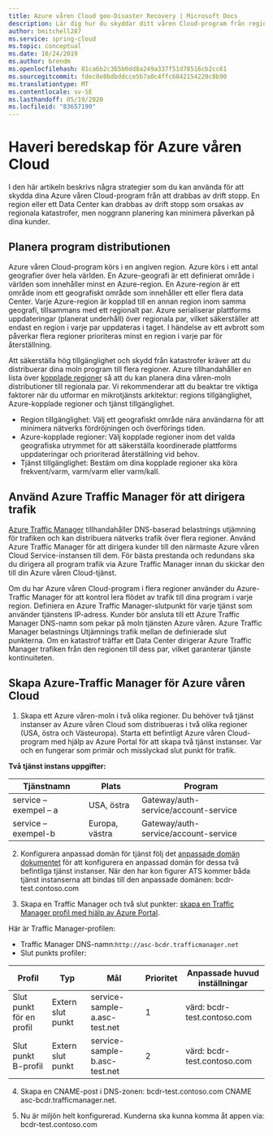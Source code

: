 ```yaml
---
title: Azure våren Cloud geo-Disaster Recovery | Microsoft Docs
description: Lär dig hur du skyddar ditt våren Cloud-program från regionala avbrott
author: bmitchell287
ms.service: spring-cloud
ms.topic: conceptual
ms.date: 10/24/2019
ms.author: brendm
ms.openlocfilehash: 81ca6b2c365b0dd8a249a337f51d78516cb2cc61
ms.sourcegitcommit: fdec8e8bdbddcce5b7a0c4ffc6842154220c8b90
ms.translationtype: MT
ms.contentlocale: sv-SE
ms.lasthandoff: 05/19/2020
ms.locfileid: "83657190"
---
```

# <a name="azure-spring-cloud-disaster-recovery"></a>Haveri beredskap för Azure våren Cloud

I den här artikeln beskrivs några strategier som du kan använda för att skydda dina Azure våren Cloud-program från att drabbas av drift stopp.  En region eller ett Data Center kan drabbas av drift stopp som orsakas av regionala katastrofer, men noggrann planering kan minimera påverkan på dina kunder.

## <a name="plan-your-application-deployment"></a>Planera program distributionen

Azure våren Cloud-program körs i en angiven region.  Azure körs i ett antal geografier över hela världen. En Azure-geografi är ett definierat område i världen som innehåller minst en Azure-region. En Azure-region är ett område inom ett geografiskt område som innehåller ett eller flera data Center.  Varje Azure-region är kopplad till en annan region inom samma geografi, tillsammans med ett regionalt par. Azure serialiserar plattforms uppdateringar (planerat underhåll) över regionala par, vilket säkerställer att endast en region i varje par uppdateras i taget. I händelse av ett avbrott som påverkar flera regioner prioriteras minst en region i varje par för återställning.

Att säkerställa hög tillgänglighet och skydd från katastrofer kräver att du distribuerar dina moln program till flera regioner.  Azure tillhandahåller en lista över [kopplade regioner](../best-practices-availability-paired-regions.md) så att du kan planera dina våren-moln distributioner till regionala par.  Vi rekommenderar att du beaktar tre viktiga faktorer när du utformar en mikrotjänsts arkitektur: regions tillgänglighet, Azure-kopplade regioner och tjänst tillgänglighet.

*  Region tillgänglighet: Välj ett geografiskt område nära användarna för att minimera nätverks fördröjningen och överförings tiden.
*  Azure-kopplade regioner: Välj kopplade regioner inom det valda geografiska utrymmet för att säkerställa koordinerade plattforms uppdateringar och prioriterad återställning vid behov.
*  Tjänst tillgänglighet: Bestäm om dina kopplade regioner ska köra frekvent/varm, varm/varm eller varm/kall.

## <a name="use-azure-traffic-manager-to-route-traffic"></a>Använd Azure Traffic Manager för att dirigera trafik

[Azure Traffic Manager](../traffic-manager/traffic-manager-overview.md) tillhandahåller DNS-baserad belastnings utjämning för trafiken och kan distribuera nätverks trafik över flera regioner.  Använd Azure Traffic Manager för att dirigera kunder till den närmaste Azure våren Cloud Service-instansen till dem.  För bästa prestanda och redundans ska du dirigera all program trafik via Azure Traffic Manager innan du skickar den till din Azure våren Cloud-tjänst.

Om du har Azure våren Cloud-program i flera regioner använder du Azure-Traffic Manager för att kontrol lera flödet av trafik till dina program i varje region.  Definiera en Azure Traffic Manager-slutpunkt för varje tjänst som använder tjänstens IP-adress. Kunder bör ansluta till ett Azure Traffic Manager DNS-namn som pekar på moln tjänsten Azure våren.  Azure Traffic Manager belastnings Utjämnings trafik mellan de definierade slut punkterna.  Om en katastrof träffar ett Data Center dirigerar Azure Traffic Manager trafiken från den regionen till dess par, vilket garanterar tjänste kontinuiteten.

## <a name="create-azure-traffic-manager-for-azure-spring-cloud"></a>Skapa Azure-Traffic Manager för Azure våren Cloud

1. Skapa ett Azure våren-moln i två olika regioner.
Du behöver två tjänst instanser av Azure våren Cloud som distribueras i två olika regioner (USA, östra och Västeuropa). Starta ett befintligt Azure våren Cloud-program med hjälp av Azure Portal för att skapa två tjänst instanser. Var och en fungerar som primär och misslyckad slut punkt för trafik. 

**Två tjänst instans uppgifter:**

| Tjänstnamn | Plats | Program |
|--|--|--|
| service – exempel – a | USA, östra | Gateway/auth-service/account-service |
| service – exempel-b | Europa, västra | Gateway/auth-service/account-service |

2. Konfigurera anpassad domän för tjänst följ det [anpassade domän dokumentet](spring-cloud-tutorial-custom-domain.md) för att konfigurera en anpassad domän för dessa två befintliga tjänst instanser. När den har kon figurer ATS kommer båda tjänst instanserna att bindas till den anpassade domänen: bcdr-test.contoso.com

3. Skapa en Traffic Manager och två slut punkter: [skapa en Traffic Manager profil med hjälp av Azure Portal](https://docs.microsoft.com/azure/traffic-manager/quickstart-create-traffic-manager-profile).

Här är Traffic Manager-profilen:
* Traffic Manager DNS-namn:`http://asc-bcdr.trafficmanager.net`
* Slut punkts profiler: 

| Profil | Typ | Mål | Prioritet | Anpassade huvud inställningar |
|--|--|--|--|--|
| Slut punkt för en profil | Extern slut punkt | service-sample-a.asc-test.net | 1 | värd: bcdr-test.contoso.com |
| Slut punkt B-profil | Extern slut punkt | service-sample-b.asc-test.net | 2 | värd: bcdr-test.contoso.com |

4. Skapa en CNAME-post i DNS-zonen: bcdr-test.contoso.com CNAME asc-bcdr.trafficmanager.net. 

5. Nu är miljön helt konfigurerad. Kunderna ska kunna komma åt appen via: bcdr-test.contoso.com